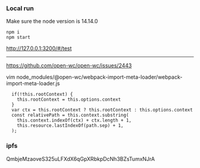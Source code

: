 ### Local run
Make sure the node version is 14.14.0

```
npm i
npm start
```

http://127.0.0.1:3200/#/test

----------


https://github.com/open-wc/open-wc/issues/2443

vim node_modules/@open-wc/webpack-import-meta-loader/webpack-import-meta-loader.js
```
  if(!this.rootContext) {
    this.rootContext = this.options.context
  }
  var ctx = this.rootContext ? this.rootContext : this.options.context
  const relativePath = this.context.substring(
    this.context.indexOf(ctx) + ctx.length + 1,
    this.resource.lastIndexOf(path.sep) + 1,
  );

```


### ipfs
QmbjeMzaoveS325uLFXdX6qGpXRbkpDcNh3BZsTumxNJrA